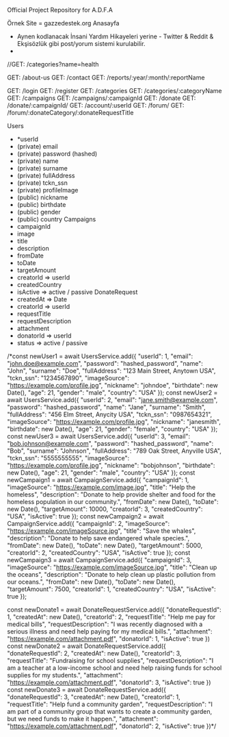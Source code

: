 Official Project Repository for A.D.F.A

Örnek Site = gazzedestek.org
Anasayfa
- Aynen kodlanacak İnsani Yardım Hikayeleri yerine - Twitter & Reddit & Ekşisözlük gibi post/yorum sistemi kurulabilir.
- 
//GET: /categories?name=health

GET: /about-us
GET: /contact
GET: /reports/:year/:month/:reportName
<!-- GET: / -->
GET: /login
GET: /register
GET: /categories
GET: /categories/:categoryName
GET: /campaigns
GET: /campaigns/:campaignId
GET: /donate
GET: /donate/:campaignId/
GET: /account/:userId
GET: /forum/
GET: /forum/:donateCategory/:donateRequestTitle


Users
  - *userId
  - (private) email
  - (private) password (hashed)
  - (private) name
  - (private) surname
  - (private) fullAddress
  - (private) tckn_ssn
  - (private) profileImage
  - (public) nickname
  - (public) birthdate
  - (public) gender
  - (public) country
Campaigns
  - campaignId
  - image
  - title
  - description
  - fromDate
  - toDate
  - targetAmount
  - creatorId => userId 
  - createdCountry
  - isActive => active / passive
DonateRequest
  - createdAt => Date
  - creatorId => userId
  - requestTitle
  - requestDescription
  - attachment
  - donatorId => userId
  - status => active / passive

/*const newUser1 = await UsersService.add({
    "userId": 1,
    "email": "john.doe@example.com",
    "password": "hashed_password",
    "name": "John",
    "surname": "Doe",
    "fullAddress": "123 Main Street, Anytown USA",
    "tckn_ssn": "1234567890",
    "imageSource": "https://example.com/profile.jpg",
    "nickname": "johndoe",
    "birthdate": new Date(),
    "age": 21,
    "gender": "male",
    "country": "USA"
  });
  const newUser2 = await UsersService.add({
    "userId": 2,
    "email": "jane.smith@example.com",
    "password": "hashed_password",
    "name": "Jane",
    "surname": "Smith",
    "fullAddress": "456 Elm Street, Anycity USA",
    "tckn_ssn": "0987654321",
    "imageSource": "https://example.com/profile.jpg",
    "nickname": "janesmith",
    "birthdate": new Date(),
    "age": 21,
    "gender": "female",
    "country": "USA"
  });
  const newUser3 = await UsersService.add({
    "userId": 3,
    "email": "bob.johnson@example.com",
    "password": "hashed_password",
    "name": "Bob",
    "surname": "Johnson",
    "fullAddress": "789 Oak Street, Anyville USA",
    "tckn_ssn": "5555555555",
    "imageSource": "https://example.com/profile.jpg",
    "nickname": "bobjohnson",
    "birthdate": new Date(),
    "age": 21,
    "gender": "male",
    "country": "USA"
  });
  const newCampaign1 = await CampaignService.add({
    "campaignId": 1,
    "imageSource": "https://example.com/image.jpg",
    "title": "Help the homeless",
    "description": "Donate to help provide shelter and food for the homeless population in our community.",
    "fromDate": new Date(),
    "toDate": new Date(),
    "targetAmount": 10000,
    "creatorId": 3,
    "createdCountry": "USA",
    "isActive": true
  });
  const newCampaign2 = await CampaignService.add({
    "campaignId": 2,
    "imageSource": "https://example.com/imageSource.jpg",
    "title": "Save the whales",
    "description": "Donate to help save endangered whale species.",
    "fromDate": new Date(),
    "toDate": new Date(), 
    "targetAmount": 5000,
    "creatorId": 2,
    "createdCountry": "USA",
    "isActive": true
  });
  const newCampaign3 = await CampaignService.add({
    "campaignId": 3,
    "imageSource": "https://example.com/imageSource.jpg",
    "title": "Clean up the oceans",
    "description": "Donate to help clean up plastic pollution from our oceans.",
    "fromDate": new Date(),
    "toDate": new Date(),
    "targetAmount": 7500,
    "creatorId": 1,
    "createdCountry": "USA",
    "isActive": true
  });

  const newDonate1 = await DonateRequestService.add({
    "donateRequestId": 1,
    "createdAt": new Date(),
    "creatorId": 2,
    "requestTitle": "Help me pay for medical bills",
    "requestDescription": "I was recently diagnosed with a serious illness and need help paying for my medical bills.",
    "attachment": "https://example.com/attachment.pdf",
    "donatorId": 1,
    "isActive": true
  })
  const newDonate2 = await DonateRequestService.add({
    "donateRequestId": 2,
    "createdAt": new Date(),
    "creatorId": 3,
    "requestTitle": "Fundraising for school supplies",
    "requestDescription": "I am a teacher at a low-income school and need help raising funds for school supplies for my students.",
    "attachment": "https://example.com/attachment.pdf",
    "donatorId": 3,
    "isActive": true
  })
  const newDonate3 = await DonateRequestService.add({
    "donateRequestId": 3,
    "createdAt": new Date(),
    "creatorId": 1,
    "requestTitle": "Help fund a community garden",
    "requestDescription": "I am part of a community group that wants to create a community garden, but we need funds to make it happen.",
    "attachment": "https://example.com/attachment.pdf",
    "donatorId": 2,
    "isActive": true
  })*/